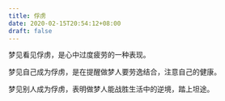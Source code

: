 ```yaml
---
title: 俘虏
date: 2020-02-15T20:54:12+08:00
draft: false
---
```


梦见看见俘虏，是心中过度疲劳的一种表现。<br>


梦见自己成为俘虏，是在提醒做梦人要劳逸结合，注意自己的健康。<br>


梦见别人成为俘虏，表明做梦人能战胜生活中的逆境，踏上坦途。<br>
